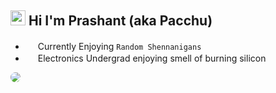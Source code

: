 ## <img src="https://cdn.discordapp.com/emojis/858551929927106560.png?v=1" width=24> Hi I'm Prashant (aka Pacchu)

- <img src="https://cdn.discordapp.com/emojis/860277067730649135.png?v=1" width=16> Currently Enjoying ```Random Shennanigans```<img src="https://cdn.discordapp.com/emojis/860277548947603457.png?v=1" width=16>
- <img src="https://cdn.discordapp.com/emojis/765200439901421590.png?v=1" width=16> Electronics Undergrad enjoying smell of burning silicon

<img src="https://user-images.githubusercontent.com/37984032/123756595-b53bd700-d8da-11eb-98ff-64143874c02f.gif" style="border-radius: 50%">
